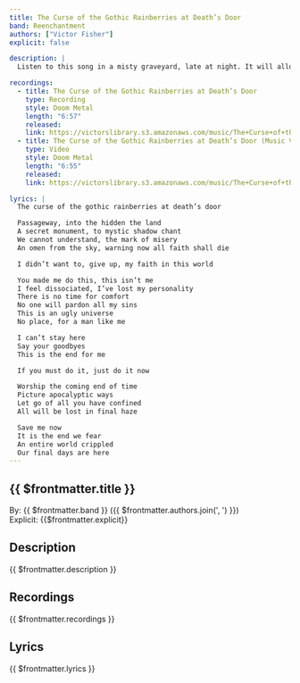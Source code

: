 ```yaml
---
title: The Curse of the Gothic Rainberries at Death’s Door
band: Reenchantment
authors: ["Victor Fisher"]
explicit: false

description: |
  Listen to this song in a misty graveyard, late at night. It will allow you to master the dark arts.

recordings:
  - title: The Curse of the Gothic Rainberries at Death’s Door
    type: Recording
    style: Doom Metal
    length: "6:57"
    released: 
    link: https://victorslibrary.s3.amazonaws.com/music/The+Curse+of+the+Gothic+Rainberries+at+Death's+Door/The+Curse+of+the+Gothic+Rainberries+at+Death's+Door.mp3
  - title: The Curse of the Gothic Rainberries at Death’s Door (Music Video)
    type: Video
    style: Doom Metal
    length: "6:55"
    released: 
    link: https://victorslibrary.s3.amazonaws.com/music/The+Curse+of+the+Gothic+Rainberries+at+Death's+Door/The+Curse+of+the+Gothic+Rainberries+at+Deaths+Door.mp4

lyrics: |
  The curse of the gothic rainberries at death’s door

  Passageway, into the hidden the land
  A secret monument, to mystic shadow chant
  We cannot understand, the mark of misery
  An omen from the sky, warning now all faith shall die

  I didn’t want to, give up, my faith in this world

  You made me do this, this isn’t me
  I feel dissociated, I’ve lost my personality
  There is no time for comfort
  No one will pardon all my sins
  This is an ugly universe
  No place, for a man like me

  I can’t stay here
  Say your goodbyes
  This is the end for me

  If you must do it, just do it now

  Worship the coming end of time
  Picture apocalyptic ways
  Let go of all you have confined
  All will be lost in final haze

  Save me now
  It is the end we fear
  An entire world crippled
  Our final days are here
---
```


## {{ $frontmatter.title }}

By: {{ $frontmatter.band }} ({{ $frontmatter.authors.join(', ') }})  
Explicit: {{$frontmatter.explicit}}

## Description

<vue-markdown>{{ $frontmatter.description }}</vue-markdown>

## Recordings

{{ $frontmatter.recordings }}

## Lyrics

<vue-markdown>{{ $frontmatter.lyrics }}</vue-markdown>
